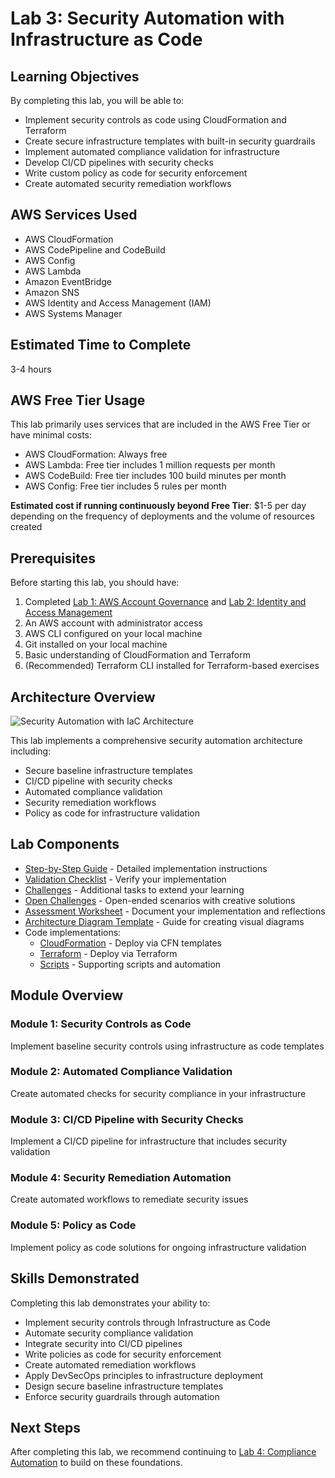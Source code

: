 # Lab 3: Security Automation with Infrastructure as Code

## Learning Objectives

By completing this lab, you will be able to:

- Implement security controls as code using CloudFormation and Terraform
- Create secure infrastructure templates with built-in security guardrails
- Implement automated compliance validation for infrastructure
- Develop CI/CD pipelines with security checks
- Write custom policy as code for security enforcement
- Create automated security remediation workflows

## AWS Services Used

- AWS CloudFormation
- AWS CodePipeline and CodeBuild
- AWS Config
- AWS Lambda
- Amazon EventBridge
- Amazon SNS
- AWS Identity and Access Management (IAM)
- AWS Systems Manager

## Estimated Time to Complete

3-4 hours

## AWS Free Tier Usage

This lab primarily uses services that are included in the AWS Free Tier or have minimal costs:
- AWS CloudFormation: Always free
- AWS Lambda: Free tier includes 1 million requests per month
- AWS CodeBuild: Free tier includes 100 build minutes per month
- AWS Config: Free tier includes 5 rules per month

**Estimated cost if running continuously beyond Free Tier**: $1-5 per day depending on the frequency of deployments and the volume of resources created

## Prerequisites

Before starting this lab, you should have:

1. Completed [Lab 1: AWS Account Governance](../lab-1-account-governance/) and [Lab 2: Identity and Access Management](../lab-2-identity-access-management/)
2. An AWS account with administrator access
3. AWS CLI configured on your local machine
4. Git installed on your local machine
5. Basic understanding of CloudFormation and Terraform
6. (Recommended) Terraform CLI installed for Terraform-based exercises

## Architecture Overview

![Security Automation with IaC Architecture](architecture-diagram.png)

This lab implements a comprehensive security automation architecture including:

- Secure baseline infrastructure templates
- CI/CD pipeline with security checks
- Automated compliance validation
- Security remediation workflows
- Policy as code for infrastructure validation

## Lab Components

- [Step-by-Step Guide](step-by-step-guide.md) - Detailed implementation instructions
- [Validation Checklist](validation-checklist.md) - Verify your implementation
- [Challenges](challenges.md) - Additional tasks to extend your learning
- [Open Challenges](open-challenges.md) - Open-ended scenarios with creative solutions
- [Assessment Worksheet](assessment-worksheet.md) - Document your implementation and reflections
- [Architecture Diagram Template](architecture-diagram-template.md) - Guide for creating visual diagrams
- Code implementations:
  - [CloudFormation](code/cloudformation/) - Deploy via CFN templates
  - [Terraform](code/terraform/) - Deploy via Terraform
  - [Scripts](code/scripts/) - Supporting scripts and automation

## Module Overview

### Module 1: Security Controls as Code
Implement baseline security controls using infrastructure as code templates

### Module 2: Automated Compliance Validation
Create automated checks for security compliance in your infrastructure

### Module 3: CI/CD Pipeline with Security Checks
Implement a CI/CD pipeline for infrastructure that includes security validation

### Module 4: Security Remediation Automation
Create automated workflows to remediate security issues

### Module 5: Policy as Code
Implement policy as code solutions for ongoing infrastructure validation

## Skills Demonstrated

Completing this lab demonstrates your ability to:

- Implement security controls through Infrastructure as Code
- Automate security compliance validation
- Integrate security into CI/CD pipelines
- Write policies as code for security enforcement
- Create automated remediation workflows
- Apply DevSecOps principles to infrastructure deployment
- Design secure baseline infrastructure templates
- Enforce security guardrails through automation

## Next Steps

After completing this lab, we recommend continuing to [Lab 4: Compliance Automation](../lab-4-compliance-automation/) to build on these foundations. 